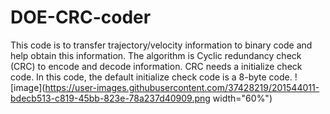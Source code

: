 # DOE-CRC-coder
This code is to transfer trajectory/velocity information to binary code and help obtain this information. 
The algorithm is Cyclic redundancy check (CRC) to encode and decode information. 
CRC needs a initialize check code. In this code, the default initialize check code is a 8-byte code. 
![image](https://user-images.githubusercontent.com/37428219/201544011-bdecb513-c819-45bb-823e-78a237d40909.png width="60%")
